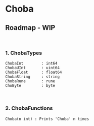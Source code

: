 # Choba

## Roadmap - WIP
<br>

### 1. ChobaTypes
    ChobaInt        : int64
    ChobaUInt       : uint64
    ChobaFloat      : float64
    ChobaString     : string
    ChobaRune       : rune
    ChoByte         : byte
    
<br>

### 2. ChobaFunctions
    Choba(n int) : Prints 'Choba' n times